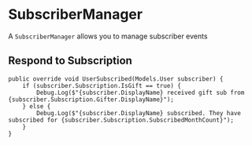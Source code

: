 ﻿# SubscriberManager

A `SubscriberManager` allows you to manage subscriber events

## Respond to Subscription

```
public override void UserSubscribed(Models.User subscriber) {
	if (subscriber.Subscription.IsGift == true) {
		Debug.Log($"{subscriber.DisplayName} received gift sub from {subscriber.Subscription.Gifter.DisplayName}");
	} else {
		Debug.Log($"{subscriber.DisplayName} subscribed. They have subscribed for {subscriber.Subscription.SubscribedMonthCount}");
	}
}
```
